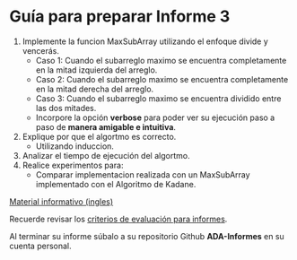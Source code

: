 # Guía para preparar Informe 3

1. Implemente la funcion MaxSubArray utilizando el enfoque divide y vencerás.
    * Caso 1: Cuando el subarreglo maximo se encuentra completamente en la mitad izquierda del arreglo.
    * Caso 2: Cuando el subarreglo maximo se encuentra completamente en la mitad derecha del arreglo.
    * Caso 3: Cuando el subarreglo maximo se encuentra dividido entre las dos mitades.
    * Incorpore la opción **verbose** para poder ver su ejecución paso a paso de **manera amigable e intuitiva**.
2. Explique por que el algortmo es correcto.
    * Utilizando induccion.
3. Analizar el tiempo de ejecución del algortmo.
4. Realice experimentos para:
    * Comparar implementacion realizada con un MaxSubArray implementado con el Algoritmo de Kadane.

[Material informativo (ingles)](https://kgardner.people.amherst.edu/courses/f18/cosc311/handouts/lss.pdf)

Recuerde revisar los [criterios de evaluación para informes](https://github.com/rilianx/ADA/blob/main/Gu%C3%ADas%20para%20Informes/CriteriosEvaluacion.md).

Al terminar su informe súbalo a su repositorio Github **ADA-Informes** en su cuenta personal.
